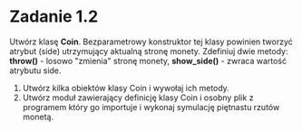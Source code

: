 # Zadanie 1.2

Utwórz klasę **Coin**. Bezparametrowy konstruktor tej klasy powinien
tworzyć atrybut (side) utrzymujący aktualną stronę monety. Zdefiniuj dwie metody:
**throw()** - losowo "zmienia" stronę monety, **show_side()** - zwraca wartość atrybutu
side.

1. Utwórz kilka obiektów klasy Coin i wywołaj ich metody.
2. Utwórz moduł zawierający definicję klasy Coin i osobny plik z programem który
go importuje i wykonaj symulację piętnastu rzutów monetą.